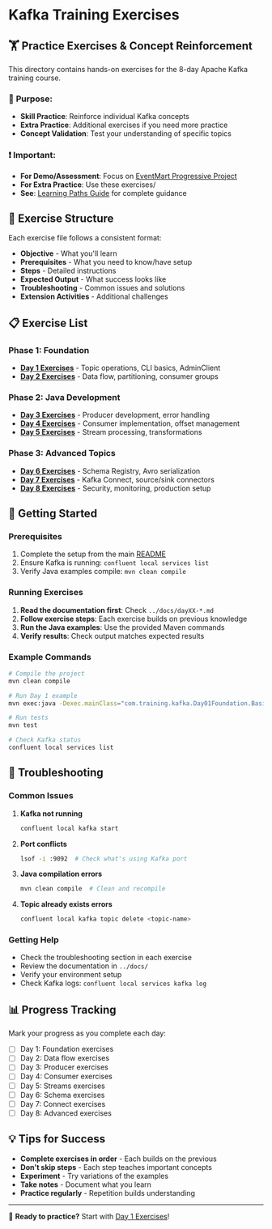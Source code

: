 # Kafka Training Exercises

## 🏋️ **Practice Exercises & Concept Reinforcement**

This directory contains hands-on exercises for the 8-day Apache Kafka training course.

### 🎯 **Purpose**:
- **Skill Practice**: Reinforce individual Kafka concepts
- **Extra Practice**: Additional exercises if you need more practice
- **Concept Validation**: Test your understanding of specific topics

### ❗ **Important**:
- **For Demo/Assessment**: Focus on [EventMart Progressive Project](../EVENTMART-PROJECT-GUIDE.md)
- **For Extra Practice**: Use these exercises/
- **See**: [Learning Paths Guide](../LEARNING-PATHS.md) for complete guidance

## 🎯 Exercise Structure

Each exercise file follows a consistent format:
- **Objective** - What you'll learn
- **Prerequisites** - What you need to know/have setup
- **Steps** - Detailed instructions
- **Expected Output** - What success looks like
- **Troubleshooting** - Common issues and solutions
- **Extension Activities** - Additional challenges

## 📋 Exercise List

### Phase 1: Foundation
- **[Day 1 Exercises](./day01-exercises.md)** - Topic operations, CLI basics, AdminClient
- **[Day 2 Exercises](./day02-exercises.md)** - Data flow, partitioning, consumer groups

### Phase 2: Java Development
- **[Day 3 Exercises](./day03-exercises.md)** - Producer development, error handling
- **[Day 4 Exercises](./day04-exercises.md)** - Consumer implementation, offset management
- **[Day 5 Exercises](./day05-exercises.md)** - Stream processing, transformations

### Phase 3: Advanced Topics
- **[Day 6 Exercises](./day06-exercises.md)** - Schema Registry, Avro serialization
- **[Day 7 Exercises](./day07-exercises.md)** - Kafka Connect, source/sink connectors
- **[Day 8 Exercises](./day08-exercises.md)** - Security, monitoring, production setup

## 🚀 Getting Started

### Prerequisites
1. Complete the setup from the main [README](../README.md)
2. Ensure Kafka is running: `confluent local services list`
3. Verify Java examples compile: `mvn clean compile`

### Running Exercises

1. **Read the documentation first**: Check `../docs/dayXX-*.md`
2. **Follow exercise steps**: Each exercise builds on previous knowledge
3. **Run the Java examples**: Use the provided Maven commands
4. **Verify results**: Check output matches expected results

### Example Commands

```bash
# Compile the project
mvn clean compile

# Run Day 1 example
mvn exec:java -Dexec.mainClass="com.training.kafka.Day01Foundation.BasicTopicOperations"

# Run tests
mvn test

# Check Kafka status
confluent local services list
```

## 🔧 Troubleshooting

### Common Issues

1. **Kafka not running**
   ```bash
   confluent local kafka start
   ```

2. **Port conflicts**
   ```bash
   lsof -i :9092  # Check what's using Kafka port
   ```

3. **Java compilation errors**
   ```bash
   mvn clean compile  # Clean and recompile
   ```

4. **Topic already exists errors**
   ```bash
   confluent local kafka topic delete <topic-name>
   ```

### Getting Help

- Check the troubleshooting section in each exercise
- Review the documentation in `../docs/`
- Verify your environment setup
- Check Kafka logs: `confluent local services kafka log`

## 📊 Progress Tracking

Mark your progress as you complete each day:

- [ ] Day 1: Foundation exercises
- [ ] Day 2: Data flow exercises
- [ ] Day 3: Producer exercises
- [ ] Day 4: Consumer exercises
- [ ] Day 5: Streams exercises
- [ ] Day 6: Schema exercises
- [ ] Day 7: Connect exercises
- [ ] Day 8: Advanced exercises

## 💡 Tips for Success

- **Complete exercises in order** - Each builds on the previous
- **Don't skip steps** - Each step teaches important concepts
- **Experiment** - Try variations of the examples
- **Take notes** - Document what you learn
- **Practice regularly** - Repetition builds understanding

---

🎯 **Ready to practice?** Start with [Day 1 Exercises](./day01-exercises.md)!
